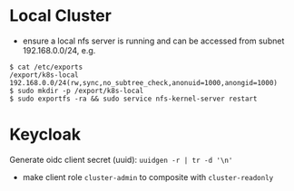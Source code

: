 # Local Cluster
- ensure a local nfs server is running and can be accessed from subnet 192.168.0.0/24, e.g.
````
$ cat /etc/exports
/export/k8s-local 192.168.0.0/24(rw,sync,no_subtree_check,anonuid=1000,anongid=1000)
$ sudo mkdir -p /export/k8s-local 
$ sudo exportfs -ra && sudo service nfs-kernel-server restart

````

# Keycloak

Generate oidc client secret (uuid):
`uuidgen -r | tr -d '\n'` 

- make client role `cluster-admin` to composite with `cluster-readonly` 
  